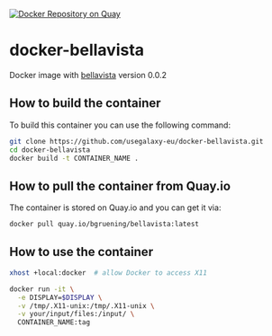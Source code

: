 [![Docker Repository on Quay](https://quay.io/repository/bgruening/bellavista/status "Docker Repository on Quay")](https://quay.io/repository/bgruening/bellavista)

# docker-bellavista

Docker image with [bellavista](https://github.com/pkosurilab/BellaVista) version 0.0.2

## How to build the container

To build this container you can use the following command:

```bash
git clone https://github.com/usegalaxy-eu/docker-bellavista.git
cd docker-bellavista
docker build -t CONTAINER_NAME .
```

## How to pull the container from Quay.io

The container is stored on Quay.io and you can get it via:

```bash
docker pull quay.io/bgruening/bellavista:latest
```

## How to use the container

```bash
xhost +local:docker  # allow Docker to access X11

docker run -it \
  -e DISPLAY=$DISPLAY \
  -v /tmp/.X11-unix:/tmp/.X11-unix \
  -v your/input/files:/input/ \
  CONTAINER_NAME:tag
```